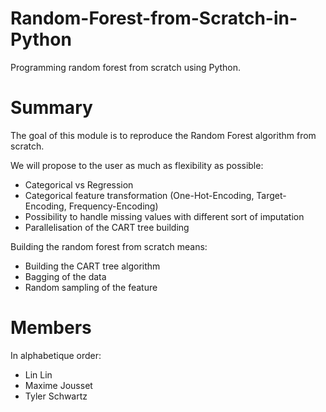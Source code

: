 # Random-Forest-from-Scratch-in-Python
Programming random forest from scratch using Python.

# Summary
The goal of this module is to reproduce the Random Forest algorithm from scratch.

We will propose to the user as much as flexibility as possible:
- Categorical vs Regression
- Categorical feature transformation (One-Hot-Encoding, Target-Encoding, Frequency-Encoding)
- Possibility to handle missing values with different sort of imputation
- Parallelisation of the CART tree building

Building the random forest from scratch means:
- Building the CART tree algorithm
- Bagging of the data
- Random sampling of the feature

# Members
In alphabetique order:
- Lin Lin
- Maxime Jousset
- Tyler Schwartz
